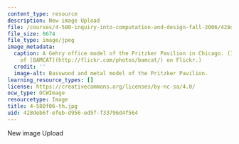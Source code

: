 ```yaml
---
content_type: resource
description: New image Upload
file: /courses/4-580-inquiry-into-computation-and-design-fall-2006/428deb6fefebd956ed5ff33796d4f564_4-580f06-th.jpg
file_size: 8674
file_type: image/jpeg
image_metadata:
  caption: A Gehry office model of the Pritzker Pavilion in Chicago. (Image courtesy
    of [BAMCAT](http://flickr.com/photos/bamcat/) on Flickr.)
  credit: ''
  image-alt: Basswood and metal model of the Pritzker Pavilion.
learning_resource_types: []
license: https://creativecommons.org/licenses/by-nc-sa/4.0/
ocw_type: OCWImage
resourcetype: Image
title: 4-580f06-th.jpg
uid: 428deb6f-efeb-d956-ed5f-f33796d4f564
---
```

New image Upload